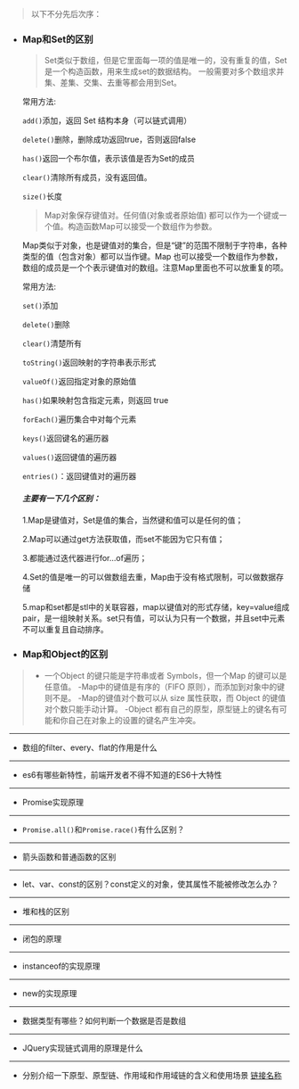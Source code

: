 > 以下不分先后次序：

- ### Map和Set的区别
  >Set类似于数组，但是它里面每一项的值是唯一的，没有重复的值，Set是一个构造函数，用来生成set的数据结构。
  一般需要对多个数组求并集、差集、交集、去重等都会用到Set。

  常用方法:

    `add()`添加，返回 Set 结构本身（可以链式调用）

    `delete()`删除，删除成功返回true，否则返回false

    `has()`返回一个布尔值，表示该值是否为Set的成员

    `clear()`清除所有成员，没有返回值。

    `size()`长度

  >Map对象保存键值对。任何值(对象或者原始值) 都可以作为一个键或一个值。构造函数Map可以接受一个数组作为参数。

  Map类似于对象，也是键值对的集合，但是“键”的范围不限制于字符串，各种类型的值（包含对象）都可以当作键。Map 也可以接受一个数组作为参数，数组的成员是一个个表示键值对的数组。注意Map里面也不可以放重复的项。

  常用方法:

  `set()`添加

  `delete()`删除

  `clear()`清楚所有

  `toString()`返回映射的字符串表示形式

  `valueOf()`返回指定对象的原始值

  `has()`如果映射包含指定元素，则返回 true

  `forEach()`遍历集合中对每个元素

  `keys()`返回键名的遍历器

  `values()`返回键值的遍历器

  `entries()`：返回键值对的遍历器

  #### ***主要有一下几个区别：***
  1.Map是键值对，Set是值的集合，当然键和值可以是任何的值；

  2.Map可以通过get方法获取值，而set不能因为它只有值；

  3.都能通过迭代器进行for…of遍历；

  4.Set的值是唯一的可以做数组去重，Map由于没有格式限制，可以做数据存储

  5.map和set都是stl中的关联容器，map以键值对的形式存储，key=value组成pair，是一组映射关系。set只有值，可以认为只有一个数据，并且set中元素不可以重复且自动排序。


- ### Map和Object的区别

>- 一个Object 的键只能是字符串或者 Symbols，但一个Map 的键可以是任意值。
-Map中的键值是有序的（FIFO 原则），而添加到对象中的键则不是。
-Map的键值对个数可以从 size 属性获取，而 Object 的键值对个数只能手动计算。
-Object 都有自己的原型，原型链上的键名有可能和你自己在对象上的设置的键名产生冲突。

----
- 数组的filter、every、flat的作用是什么


----
- es6有哪些新特性，前端开发者不得不知道的ES6十大特性


----
- Promise实现原理


----
- `Promise.all()`和`Promise.race()`有什么区别？


----
- 箭头函数和普通函数的区别


----
- let、var、const的区别？const定义的对象，使其属性不能被修改怎么办？


----
- 堆和栈的区别


----
- 闭包的原理


----
- instanceof的实现原理


----
- new的实现原理


----
- 数据类型有哪些？如何判断一个数据是否是数组


----
- JQuery实现链式调用的原理是什么


----
- 分别介绍一下原型、原型链、作用域和作用域链的含义和使用场景
[链接名称](链接地址)
